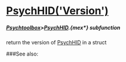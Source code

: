 # [PsychHID('Version')](PsychHID-Version) 
##### [Psychtoolbox](Psychtoolbox)>[PsychHID](PsychHID).{mex*} subfunction


return the version of [PsychHID](PsychHID) in a struct  


###See also:

